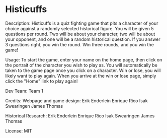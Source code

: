 # Histicuffs

Description:  Histicuffs is a quiz fighting game that pits a character of your choice against a randomly selected historical figure.  You will be given 5 questions per round.  Two will be about your character, two will be about your opponent, and one will be a random historical question.  If you answer 3 questions right, you win the round.  Win three rounds, and you win the game!

Usage: To start the game, enter your name on the home page, then click on the portrait of the character you wish to play as.  You will automatically be taken to the game page once you click on a character.  Win or lose, you will likely want to play again.  When you arrive at the win or lose page, simply click the "Home" link to play again!

Dev Team: Team 1

Credits:
Webpage and game design:
Erik Enderlein
Enrique Rico
Isak Swearingen
James Thomas

Historical Research:
Erik Enderlein
Enrique Rico
Isak Swearingen
James Thomas

License: MIT
